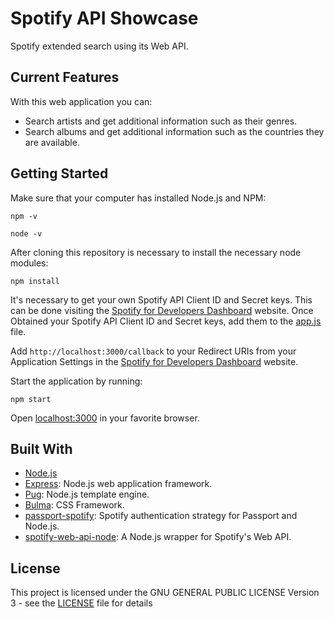 # Spotify API Showcase

Spotify extended search using its Web API.

## Current Features

With this web application you can:

- Search artists and get additional information such as their genres.
- Search albums and get additional information such as the countries they are available.

## Getting Started
Make sure that your computer has installed Node.js and NPM:

```
npm -v
```

```
node -v
```

After cloning this repository is necessary to install the necessary node modules:

```
npm install
```

It's necessary to get your own Spotify API Client ID and Secret keys. This can be done visiting the [Spotify for Developers Dashboard](https://developer.spotify.com/dashboard/) website. Once Obtained your Spotify API Client ID and Secret keys, add them to the [app.js](app.js) file.

Add ``http://localhost:3000/callback`` to your Redirect URIs from your Application Settings in the [Spotify for Developers Dashboard](https://developer.spotify.com/dashboard/) website.

Start the application by running:

```
npm start
```

Open [localhost:3000](http://localhost:3000/) in your favorite browser.

## Built With
- [Node.js](https://nodejs.org/en/)
- [Express](https://expressjs.com/): Node.js web application framework.
- [Pug](https://pugjs.org): Node.js template engine.
- [Bulma](https://bulma.io/): CSS Framework.
- [passport-spotify](https://github.com/jmperez/passport-spotify): Spotify authentication strategy for Passport and Node.js.
- [spotify-web-api-node](https://github.com/thelinmichael/spotify-web-api-node): A Node.js wrapper for Spotify's Web API.


## License

This project is licensed under the GNU GENERAL PUBLIC LICENSE Version 3 - see the [LICENSE](LICENSE) file for details